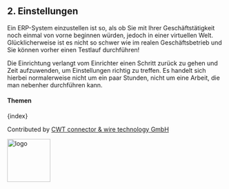 ## 2. Einstellungen

Ein ERP-System einzustellen ist so, als ob Sie mit Ihrer Geschäftstätigkeit noch einmal von vorne beginnen würden, jedoch in einer virtuellen Welt. Glücklicherweise ist es nicht so schwer wie im realen Geschäftsbetrieb und Sie können vorher einen Testlauf durchführen!

Die Einrichtung verlangt vom Einrichter einen Schritt zurück zu gehen und Zeit aufzuwenden, um Einstellungen richtig zu treffen. Es handelt sich hierbei normalerweise nicht um ein paar Stunden, nicht um eine Arbeit, die man nebenher durchführen kann.

#### Themen

{index}

Contributed by <A HREF="http://www.cwt-kabel.de">CWT connector & wire technology GmbH</A>

<A HREF="http://www.cwt-kabel.de"><IMG alt="logo" src="http://www.cwt-assembly.com/sites/all/images/logo.png" height=100></A>
